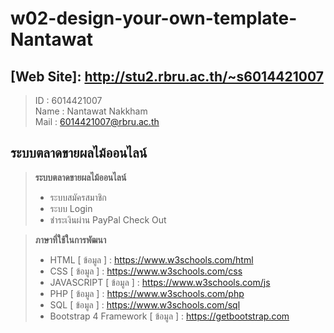 # w02-design-your-own-template-Nantawat
## [Web Site]: http://stu2.rbru.ac.th/~s6014421007
> ID : 6014421007 <br>
> Name : Nantawat Nakkham <br>
> Mail : 6014421007@rbru.ac.th <br>
## ระบบตลาดขายผลไม้ออนไลน์
> **ระบบตลาดขายผลไม้ออนไลน์**
> - ระบบสมัครสมาชิก
> - ระบบ Login
> - ชำระเงินผ่าน PayPal Check Out 


> **ภาษาที่ใช้ในการพัฒนา**
> - HTML [ ข้อมูล ] : https://www.w3schools.com/html 
> - CSS [ ข้อมูล ] : https://www.w3schools.com/css 
> - JAVASCRIPT [ ข้อมูล ] : https://www.w3schools.com/js 
> - PHP [ ข้อมูล ] : https://www.w3schools.com/php 
> - SQL [ ข้อมูล ] : https://www.w3schools.com/sql 
> - Bootstrap 4 Framework [ ข้อมูล ] : https://getbootstrap.com 


